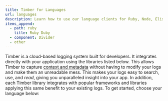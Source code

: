 ```yaml
---
title: Timber for Languages
url: languages
description: Learn how to use our language clients for Ruby, Node, Elixir and more.
items_append:
  - path: ruby
    title: Ruby Duby
  - component: Divider
  - other
---
```

Timber is a cloud-based logging system built for developers. It integrates directly with your application using the libraries listed below. This allows Timber to capture [context and metadata](/concepts/metadata-context-and-events) without having to modify your logs and make them an unreadable mess. This makes your logs easy to search, use, and _read_, giving you unparalleled insight into your app. In addition, each Timber library integrates with popular frameworks and libraries applying this same benefit to your existing logs. To get started, choose your language below:
